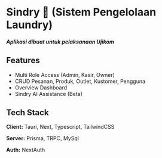 # Sindry 🧺 (Sistem Pengelolaan Laundry)
##### Aplikasi dibuat untuk pelaksanaan Ujikom

## Features

- Multi Role Access (Admin, Kasir, Owner)
- CRUD Pesanan, Produk, Outlet, Kustomer, Pengguna
- Overview Dashboard
- Sindry AI Assistance (Beta)


## Tech Stack

**Client:** Tauri, Next, Typescript, TailwindCSS

**Server:** Prisma, TRPC, MySql

**Auth:**  NextAuth


